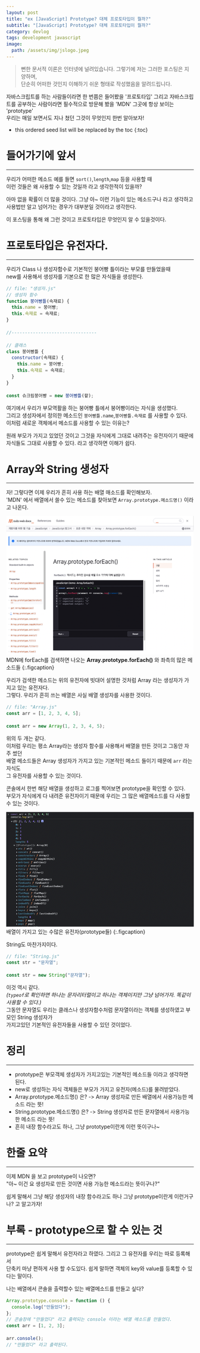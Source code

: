 ```yaml
---
layout: post
title: "ex [JavaScript] Prototype? 대체 프로토타입이 뭘까?"
subtitle: "[JavaScript] Prototype? 대체 프로토타입이 뭘까?"
category: devlog
tags: development javascript
image:
  path: /assets/img/jslogo.jpeg
---
```


> 뻔한 문서적 이론은 인터넷에 널려있습니다. 그렇기에 저는 그러한 포스팅은 지양하며,  
> 단순히 어떠한 것인지 이해하기 쉬운 형태로 작성했음을 알려드립니다.

자바스크립트를 하는 사람들이라면 한 번쯤은 들어봤을 '프로토타입' 그리고 자바스크립트를
공부하는 사람이라면 필수적으로 방문해 봤을 'MDN' 그곳에 항상 보이는 'prototype'  
우리는 매일 보면서도 지나 쳤던 그것이 무엇인지 한번 알아보자!

<!--more-->

- this ordered seed list will be replaced by the toc
  {:toc}

# 들어가기에 앞서

---

우리가 어떠한 메소드 예를 들면 `sort()`,`length`,`map` 등을 사용할 때  
이런 것들은 왜 사용할 수 있는 것일까 라고 생각한적이 있을까?

아마 없을 확률이 더 많을 것이다. 그냥 아~ 이런 기능이 있는 메소드구나 라고 생각하고  
사용법만 알고 넘어가는 경우가 대부분일 것이라고 생각한다.

이 포스팅을 통해 왜 그런 것이고 프로토타입은 무엇인지 알 수 있을것이다.

# 프로토타입은 유전자다.

---

우리가 Class 나 생성자함수로 기본적인 붕어빵 틀이라는 부모를 만들었을때  
new를 사용해서 생성자를 기본으로 한 많은 자식들을 생성한다.

```js
// file: "생성자.js"
// 생성자 함수
function 붕어빵틀(속재료) {
  this.name = 붕어빵;
  this.속재료 = 속재료;
}

//--------------------------------

// 클래스
class 붕어빵틀 {
  constructor(속재료) {
    this.name = 붕어빵;
    this.속재료 = 속재료;
  }
}

const 슈크림붕어빵 = new 붕어빵틀(팥);
```

여기에서 우리가 부모역활을 하는 붕어빵 틀에서 붕어빵이라는 자식을 생성했다.  
그리고 생성자에서 정의한 메소드인 `붕어빵틀.name`,`붕어빵틀.속재료` 를 사용할 수 있다.  
이처럼 새로운 객체에서 메소드를 사용할 수 있는 이유는?

원래 부모가 가지고 있었던 것이고 그것을 자식에게 그대로 내려주는 유전자이기 때문에  
자식들도 그대로 사용할 수 있다. 라고 생각하면 이해가 쉽다.

# Array와 String 생성자

---

자! 그렇다면 이제 우리가 흔히 사용 하는 배열 매소드를 확인해보자.  
'MDN' 에서 배열에서 쓸수 있는 메소드를 찾아보면 `Array.prototype.메소드명()` 이라고 나온다.

![mdn](/assets/img/develop/2022-03-06-devlop/2022-03-06-prototype.png)  
MDN에 forEach를 검색하면 나오는 **Array.prototype.forEach()** 와 좌측의 많은 메소드들
{:.figcaption}

우리가 검색한 메소드는 위의 유전자에 빗대어 설명한 것처럼 Array 라는 생성자가 가지고 있는 유전자다.  
그렇다. 우리가 흔히 쓰는 배열은 사실 배열 생성자를 사용한 것이다.

```js
// file: "Array.js"
const arr = [1, 2, 3, 4, 5];

const arr = new Array(1, 2, 3, 4, 5);
```

위의 두 개는 같다.  
이처럼 우리는 평소 Array라는 생성자 함수를 사용해서 배열을 만든 것이고 그동안 자주 썼던  
배열 메소드들은 Array 생성자가 가지고 있는 기본적인 메소드 들이기 때문에 `arr` 라는 자식도  
그 유전자를 사용할 수 있는 것이다.

콘솔에서 한번 해당 배열을 생성하고 로그를 찍어보면 prototype을 확인할 수 있다.  
부모가 자식에게 다 내려준 유전자이기 때문에 우리는 그 많은 배열메소드를 다 사용할 수 있는 것이다.

![console](/assets/img/develop/2022-03-06-devlop/2022-03-06-prototype2.png)  
배열이 가지고 있는 수많은 유전자(prototype들)
{:.figcaption}

String도 마찬가지이다.

```js
// file: "String.js"
const str = "문자열";

const str = new String("문자열");
```

이것 역시 같다.  
_(`typeof`로 확인하면 하나는 문자리터럴이고 하나는 객체이지만 그냥 넘어가자. 똑같이 사용할 수 있다.)_  
그동안 문자열도 우리는 클래스나 생성자함수처럼 문자열이라는 객체를 생성하였고 부모인 String 생성자가  
가지고있던 기본적인 유전자들을 사용할 수 있던 것이었다.

# 정리

---

- prototype은 부모객체 생성자가 가지고있는 기본적인 메소드들 이라고 생각하면 된다.
- new로 생성하는 자식 객체들은 부모가 가지고 유전자(메소드)를 물려받았다.
- Array.prototype.메소드명() 은? -> Array 생성자로 만든 배열에서 사용가능한 메소드 라는 뜻!
- String.prototype.메소드명() 은? -> String 생성자로 만든 문자열에서 사용가능한 메소드 라는 뜻!
- 흔히 내장 함수라고도 하나, 그냥 prototype이란게 이런 뜻이구나~

# 한줄 요약

---

이제 MDN 을 보고 prototype이 나오면?  
"아~ 이건 요 생성자로 만든 것이면 사용 가능한 메소드라는 뜻이구나?"

쉽게 말해서 그냥 해당 생성자의 내장 함수라고도 하나 그냥 prototype이란게 이런거구나? 고 알고가자!

# 부록 - prototype으로 할 수 있는 것

---

prototype은 쉽게 말해서 유전자라고 하였다. 그리고 그 유전자를 우리는 따로 등록해서  
단축키 마냥 편하게 사용 할 수도있다. 쉽게 말하면 객체의 key와 value를 등록할 수 있다는 말이다.

나는 배열에서 콘솔을 출력할수 있는 배열메소드를 만들고 싶다?

```js
Array.prototype.console = function () {
  console.log("만들었다");
};
// 콘솔창에 "만들었다" 라고 출력되는 console 이라는 배열 메소드를 만들었다.
const arr = [1, 2, 3];

arr.console();
// "만들었다" 라고 출력된다.
```
